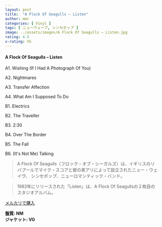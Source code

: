 ```yaml
---
layout: post
title:  "A Flock Of Seagulls – Listen"
author: mmr
categories: [ Vinyl ]
tags: [ ニューウェーブ, シンセポップ ]
image: ../assets/images/A Flock Of Seagulls – Listen.jpg
rating: 4.5
v-rating: VG
---
```


#### A Flock Of Seagulls – Listen

A1. Wishing (If I Had A Photograph Of You)

A2. Nightmares

A3. Transfer Affection

A4. What Am I Supposed To Do

B1. Electrics

B2. The Traveller

B3. 2:30

B4. Over The Border

B5. The Fall

B6. (It's Not Me) Talking

> A Flock Of Seagulls（フロック・オブ・シーガルズ）は、イギリスのリバプールでマイク・スコアと彼の弟アリによって設立されたニュー・ウェイヴ、 シンセポップ、ニューロマンティック・バンド。

> 1983年にリリースされた「Listen」は、A Flock Of Seagullsの２枚目のスタジオアルバム。

[メルカリで購入](https://jp.mercari.com/item/m43509959556)

<div class="mt-4 mb-4 d-flex align-items-center">
<strong class="mr-1">盤質: NM</strong>
</div>
<div class="mt-4 mb-4 d-flex align-items-center">
<strong class="mr-1">ジャケット: VG</strong>
</div>

